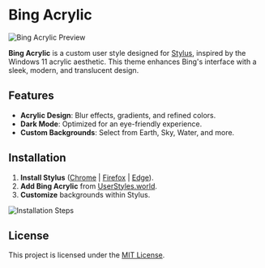 # Bing Acrylic

![Bing Acrylic Preview](images/preview.png)

**Bing Acrylic** is a custom user style designed for [Stylus](https://userstyles.world), inspired by the Windows 11 acrylic aesthetic. This theme enhances Bing's interface with a sleek, modern, and translucent design.

## Features
- **Acrylic Design**: Blur effects, gradients, and refined colors.
- **Dark Mode**: Optimized for an eye-friendly experience.
- **Custom Backgrounds**: Select from Earth, Sky, Water, and more.

## Installation

1. **Install Stylus** ([Chrome](https://chrome.google.com/webstore/detail/stylus/clngdbkpkpeebahjckkjfobafhncgmne) | [Firefox](https://addons.mozilla.org/en-US/firefox/addon/styl-us/) | [Edge](https://microsoftedge.microsoft.com/addons/detail/stylus/fjnbnpbmkenffdnngjfgmeleoegfcffe)).
2. **Add Bing Acrylic** from [UserStyles.world](https://userstyles.world/style/20792/bing-11-dark-mode-only).
3. **Customize** backgrounds within Stylus.

![Installation Steps](images/install.png)

## License
This project is licensed under the [MIT License](LICENSE).
